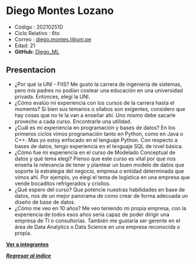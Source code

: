 # Diego Montes Lozano
* Código : 20210251D
* Ciclo Relativo : 6to
* Correo : diego.montes.l@uni.pe
* Edad: 21
* **GitHub:** [Diego_ML](https://github.com/Diego-ML)
## Presentacion
* ¿Por qué la UNI - FIIS?
  Me gusto la carrera de ingeniería de sistemas, pero mis padres no podían costear una educación en una universidad privada. Entonces, elegí la UNI.
* ¿Cómo evalúo mi experiencia con los cursos de la carrera hasta el momento?
Si bien sus temarios o silabos son exigentes, considero que hay cosas que no te la van a enseñar ahí. Uno mismo debe sacarle provecho a cada curso. Encontrarle una utilidad.
* ¿Cuál es mi experiencia en programación y bases de datos?
En los primeros ciclos vimos programación tanto en Python, como en Java o C++. Mas yo estoy enfocado en el lenguaje Python. Con respecto a bases de datos, tengo experiencia en el lenguaje SQL de nivel básica.
* ¿Cómo fue mi experiencia en el curso de Modelado Conceptual de datos y qué tema elegí?
Pienso que este curso es vital por que nos enseña la relevancia de tener y plantear un buen modelo de datos que soporte la estrategia del negocio, empresa o entidad determinada que vimos ahí. Por ejemplo, yo elegí el tema de logística en una empresa que vende bocaditos refrigerados y criollos.
* ¿Qué espero del curso?
Que potencie nuestras habilidades en base de datos, nos de un mejor panorama de como crear de forma adecuada un diseño de base de datos.
* ¿Cómo me veo en 10 años?
Me veo teniendo mi propia empresa, con la experiencia de todos esos años sería capaz de poder dirigir una empresa de TI o consultorías. También me gustaría ser gerente en el área de Data Analytics o Data Science en una empresa reconocida o propia.

**[Ver a integrantes](../integrantes.md)**

***[Regresar al índice](../../README.md)***
